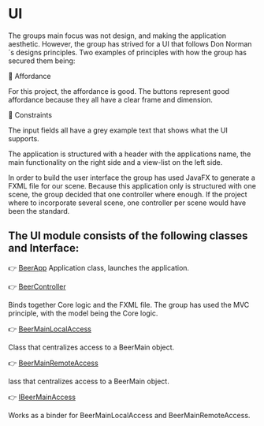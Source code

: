 # UI
The groups main focus was not design, and making the application aesthetic. 
However, the group has strived for a UI that follows Don Norman´s designs principles.
Two examples of principles with how the group has secured them being:

:round_pushpin: Affordance

For this project, the affordance is good. The buttons represent good affordance because they all
have a clear frame and dimension. 

:round_pushpin: Constraints

The input fields all have a grey example text that shows what the UI supports. 


The application is structured with a header with the applications name, the main functionality on the right side and a view-list on the left side.

In order to build the user interface the group has used JavaFX to generate a FXML file for our scene. 
Because this application only is structured with one scene, the group decided that one controller where enough. 
If the project where to incorporate several scene, one controller per scene would have been the standard.



## The UI module consists of the following classes and Interface:
:point_right: [BeerApp](./src/main/java/beerPunishment/ui/BeerApp.java)
Application class, launches the application.

:point_right: [BeerController](./src/main/java/beerPunishment/ui/BeerController.java)

Binds together Core logic and the FXML file. The group has used the MVC principle, with the model being the Core logic.

:point_right: [BeerMainLocalAccess](./src/main/java/beerPunishment/ui/BeerMainLocalAccess.java)

Class that centralizes access to a BeerMain object.

:point_right: [BeerMainRemoteAccess](./src/main/java/beerPunishment/ui/BeerMainRemoteAccess.java)

lass that centralizes access to a BeerMain object. 

:point_right: [IBeerMainAccess](./src/main/java/beerPunishment/ui/IBeerMainAccess.java)

Works as a binder for BeerMainLocalAccess and BeerMainRemoteAccess. 